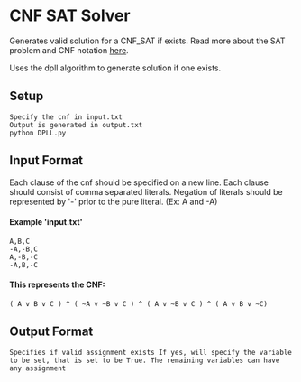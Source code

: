 # CNF SAT Solver

Generates valid solution for a CNF_SAT if exists. Read more about the SAT problem and CNF notation [here](https://en.wikipedia.org/wiki/Boolean_satisfiability_problem).

Uses the dpll algorithm to generate solution if one exists.

## Setup
```
Specify the cnf in input.txt
Output is generated in output.txt
python DPLL.py
```
## Input Format
Each clause of the cnf should be specified on a new line. Each clause should consist of comma separated literals. Negation of literals should be represented by '-' prior to the pure literal. (Ex: A and -A)

#### Example 'input.txt'
```
A,B,C
-A,-B,C
A,-B,-C
-A,B,-C
```
#### This represents the CNF:
```
( A v B v C ) ^ ( ~A v ~B v C ) ^ ( A v ~B v C ) ^ ( A v B v ~C)
```
## Output Format
```
Specifies if valid assignment exists If yes, will specify the variable to be set, that is set to be True. The remaining variables can have any assignment
```
